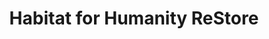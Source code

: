 ---
title: "Habitat for Humanity ReStore"
url: /tempe/habitat-for-humanity-restore/
shop: Gebrauchtwaren
---